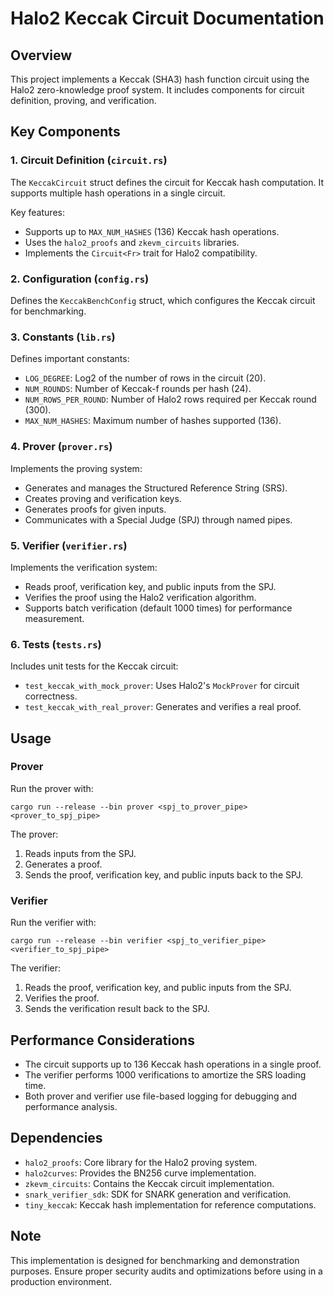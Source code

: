 # Halo2 Keccak Circuit Documentation

## Overview

This project implements a Keccak (SHA3) hash function circuit using the Halo2 zero-knowledge proof system. It includes components for circuit definition, proving, and verification.

## Key Components

### 1. Circuit Definition (`circuit.rs`)

The `KeccakCircuit` struct defines the circuit for Keccak hash computation. It supports multiple hash operations in a single circuit.

Key features:
- Supports up to `MAX_NUM_HASHES` (136) Keccak hash operations.
- Uses the `halo2_proofs` and `zkevm_circuits` libraries.
- Implements the `Circuit<Fr>` trait for Halo2 compatibility.

### 2. Configuration (`config.rs`)

Defines the `KeccakBenchConfig` struct, which configures the Keccak circuit for benchmarking.

### 3. Constants (`lib.rs`)

Defines important constants:
- `LOG_DEGREE`: Log2 of the number of rows in the circuit (20).
- `NUM_ROUNDS`: Number of Keccak-f rounds per hash (24).
- `NUM_ROWS_PER_ROUND`: Number of Halo2 rows required per Keccak round (300).
- `MAX_NUM_HASHES`: Maximum number of hashes supported (136).

### 4. Prover (`prover.rs`)

Implements the proving system:
- Generates and manages the Structured Reference String (SRS).
- Creates proving and verification keys.
- Generates proofs for given inputs.
- Communicates with a Special Judge (SPJ) through named pipes.

### 5. Verifier (`verifier.rs`)

Implements the verification system:
- Reads proof, verification key, and public inputs from the SPJ.
- Verifies the proof using the Halo2 verification algorithm.
- Supports batch verification (default 1000 times) for performance measurement.

### 6. Tests (`tests.rs`)

Includes unit tests for the Keccak circuit:
- `test_keccak_with_mock_prover`: Uses Halo2's `MockProver` for circuit correctness.
- `test_keccak_with_real_prover`: Generates and verifies a real proof.

## Usage

### Prover

Run the prover with:

```
cargo run --release --bin prover <spj_to_prover_pipe> <prover_to_spj_pipe>
```

The prover:
1. Reads inputs from the SPJ.
2. Generates a proof.
3. Sends the proof, verification key, and public inputs back to the SPJ.

### Verifier

Run the verifier with:

```
cargo run --release --bin verifier <spj_to_verifier_pipe> <verifier_to_spj_pipe>
```

The verifier:
1. Reads the proof, verification key, and public inputs from the SPJ.
2. Verifies the proof.
3. Sends the verification result back to the SPJ.

## Performance Considerations

- The circuit supports up to 136 Keccak hash operations in a single proof.
- The verifier performs 1000 verifications to amortize the SRS loading time.
- Both prover and verifier use file-based logging for debugging and performance analysis.

## Dependencies

- `halo2_proofs`: Core library for the Halo2 proving system.
- `halo2curves`: Provides the BN256 curve implementation.
- `zkevm_circuits`: Contains the Keccak circuit implementation.
- `snark_verifier_sdk`: SDK for SNARK generation and verification.
- `tiny_keccak`: Keccak hash implementation for reference computations.

## Note

This implementation is designed for benchmarking and demonstration purposes. Ensure proper security audits and optimizations before using in a production environment.